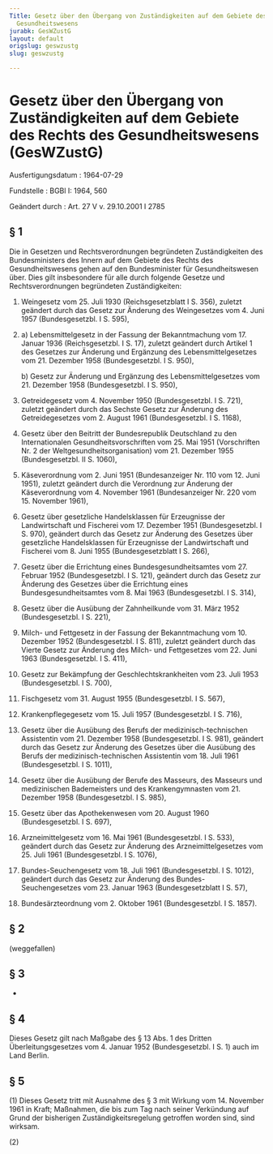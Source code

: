 ```yaml
---
Title: Gesetz über den Übergang von Zuständigkeiten auf dem Gebiete des Rechts des
  Gesundheitswesens
jurabk: GesWZustG
layout: default
origslug: geswzustg
slug: geswzustg

---
```


# Gesetz über den Übergang von Zuständigkeiten auf dem Gebiete des Rechts des Gesundheitswesens (GesWZustG)

Ausfertigungsdatum
:   1964-07-29

Fundstelle
:   BGBl I: 1964, 560

Geändert durch
:   Art. 27 V v. 29.10.2001 I 2785

## § 1

Die in Gesetzen und Rechtsverordnungen begründeten Zuständigkeiten des
Bundesministers des Innern auf dem Gebiete des Rechts des
Gesundheitswesens gehen auf den Bundesminister für
Gesundheitswesen              über. Dies gilt insbesondere für alle
durch folgende Gesetze und Rechtsverordnungen begründeten
Zuständigkeiten:

1.  Weingesetz vom 25. Juli 1930 (Reichsgesetzblatt I S. 356), zuletzt
    geändert durch das Gesetz zur Änderung des Weingesetzes vom 4. Juni
    1957 (Bundesgesetzbl. I S. 595),


2.
    a)  Lebensmittelgesetz in der Fassung der Bekanntmachung vom 17. Januar
        1936 (Reichsgesetzbl. I S. 17), zuletzt geändert durch Artikel 1 des
        Gesetzes zur Änderung und Ergänzung des Lebensmittelgesetzes vom 21.
        Dezember 1958 (Bundesgesetzbl. I S. 950),


    b)  Gesetz zur Änderung und Ergänzung des Lebensmittelgesetzes vom 21.
        Dezember 1958 (Bundesgesetzbl. I S. 950),





3.  Getreidegesetz vom 4. November 1950 (Bundesgesetzbl. I S. 721),
    zuletzt geändert durch
    das Sechste Gesetz zur Änderung des Getreidegesetzes vom 2. August
    1961 (Bundesgesetzbl. I S. 1168),


4.  Gesetz über den Beitritt der Bundesrepublik Deutschland zu den
    Internationalen Gesundheitsvorschriften vom 25. Mai 1951 (Vorschriften
    Nr. 2 der Weltgesundheitsorganisation) vom 21. Dezember 1955
    (Bundesgesetzbl. II S. 1060),


5.  Käseverordnung vom 2. Juni 1951 (Bundesanzeiger Nr. 110 vom 12. Juni
    1951), zuletzt geändert durch die Verordnung zur Änderung der
    Käseverordnung vom 4. November 1961 (Bundesanzeiger Nr. 220 vom 15.
    November 1961),


6.  Gesetz über gesetzliche Handelsklassen für Erzeugnisse der
    Landwirtschaft und Fischerei vom 17. Dezember 1951 (Bundesgesetzbl. I
    S. 970), geändert durch das Gesetz zur Änderung des Gesetzes über
    gesetzliche Handelsklassen für Erzeugnisse der Landwirtschaft und
    Fischerei vom 8. Juni 1955 (Bundesgesetzblatt I S. 266),


7.  Gesetz über die Errichtung eines Bundesgesundheitsamtes vom 27.
    Februar 1952 (Bundesgesetzbl. I S. 121), geändert durch
    das Gesetz zur Änderung des Gesetzes über die Errichtung eines
    Bundesgesundheitsamtes vom 8. Mai 1963 (Bundesgesetzbl. I S. 314),


8.  Gesetz über die Ausübung der Zahnheilkunde vom 31. März 1952
    (Bundesgesetzbl. I S. 221),


9.  Milch- und Fettgesetz in der Fassung der Bekanntmachung vom 10.
    Dezember 1952 (Bundesgesetzbl. I S. 811), zuletzt geändert durch
    das Vierte Gesetz zur Änderung des Milch- und Fettgesetzes vom 22.
    Juni 1963 (Bundesgesetzbl. I S. 411),


10. Gesetz zur Bekämpfung der Geschlechtskrankheiten vom 23. Juli 1953
    (Bundesgesetzbl. I S. 700),


11. Fischgesetz vom 31. August 1955 (Bundesgesetzbl. I S. 567),


12. Krankenpflegegesetz vom 15. Juli 1957 (Bundesgesetzbl. I S. 716),


13. Gesetz über die Ausübung des Berufs der medizinisch-technischen
    Assistentin vom 21. Dezember 1958 (Bundesgesetzbl. I S. 981), geändert
    durch das Gesetz zur Änderung des Gesetzes über die Ausübung des
    Berufs der medizinisch-technischen Assistentin vom 18. Juli 1961
    (Bundesgesetzbl. I S. 1011),


14. Gesetz über die Ausübung der Berufe des Masseurs, des Masseurs und
    medizinischen Bademeisters und des Krankengymnasten vom 21. Dezember
    1958 (Bundesgesetzbl. I S. 985),


15. Gesetz über das Apothekenwesen vom 20. August 1960 (Bundesgesetzbl. I
    S. 697),


16. Arzneimittelgesetz vom 16. Mai 1961 (Bundesgesetzbl. I S. 533),
    geändert durch das Gesetz zur Änderung des Arzneimittelgesetzes vom
    25\. Juli 1961 (Bundesgesetzbl. I S. 1076),


17. Bundes-Seuchengesetz vom 18. Juli 1961 (Bundesgesetzbl. I S. 1012),
    geändert durch
    das Gesetz zur Änderung des Bundes-Seuchengesetzes vom 23. Januar 1963
    (Bundesgesetzblatt I S. 57),


18. Bundesärzteordnung vom 2. Oktober 1961 (Bundesgesetzbl. I S. 1857).

## § 2

(weggefallen)

## § 3

-

## § 4

Dieses Gesetz gilt nach Maßgabe des § 13 Abs. 1 des Dritten
Überleitungsgesetzes vom 4. Januar 1952 (Bundesgesetzbl. I S. 1) auch
im Land Berlin.

## § 5

(1) Dieses Gesetz tritt mit Ausnahme des § 3 mit Wirkung vom 14.
November 1961 in Kraft; Maßnahmen, die bis zum Tag nach seiner
Verkündung auf Grund der bisherigen Zuständigkeitsregelung getroffen
worden sind, sind wirksam.

(2)

